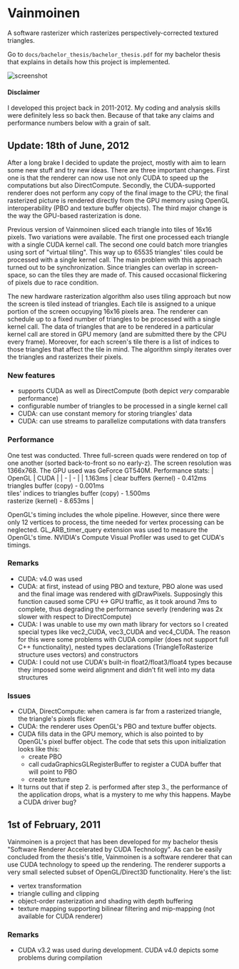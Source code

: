 # Vainmoinen

A software rasterizer which rasterizes perspectively-corrected textured triangles.

Go to `docs/bachelor_thesis/bachelor_thesis.pdf` for my bachelor thesis that explains in details how this project is implemented.

![screenshot](https://user-images.githubusercontent.com/37375338/215572689-142291d8-fb45-4400-8e37-ebad26841c3a.png)

#### Disclaimer
I developed this project back in 2011-2012. My coding and analysis skills were definitely less so back then. Because of that take any claims and performance numbers below with a grain of salt.

## Update: 18th of June, 2012

After a long brake I decided to update the project, mostly with aim to learn some new stuff and try new ideas. There are three important changes. First one is that the renderer can now use not only CUDA to speed up the computations but also DirectCompute. Secondly, the CUDA-supported renderer does not perform any copy of the final image to the CPU; the final rasterized picture is rendered directly from the GPU memory using OpenGL interoperability (PBO and texture buffer objects). The third major change is the way the GPU-based rasterization is done.

Previous version of Vainmoinen sliced each triangle into tiles of 16x16 pixels. Two variations were available. The first one processed each triangle with a single CUDA kernel call. The second one could batch more triangles using sort of "virtual tiling". This way up to 65535 triangles' tiles could be processed with a single kernel call. The main problem with this approach turned out to be synchronization. Since triangles can overlap in screen-space, so can the tiles they are made of. This caused occasional flickering of pixels due to race condition.

The new hardware rasterization algorithm also uses tiling approach but now the screen is tiled instead of triangles. Each tile is assigned to a unique portion of the screen occupying 16x16 pixels area. The renderer can schedule up to a fixed number of triangles to be processed with a single kernel call. The data of triangles that are to be rendered in a particular kernel call are stored in GPU memory (and are submitted there by the CPU every frame). Moreover, for each screen's tile there is a list of indices to those triangles that affect the tile in mind. The algorithm simply iterates over the triangles and rasterizes their pixels.

### New features
- supports CUDA as well as DirectCompute (both depict *very* comparable performance)
- configurable number of triangles to be processed in a single kernel call
- CUDA: can use constant memory for storing triangles' data
- CUDA: can use streams to parallelize computations with data transfers

### Performance

One test was conducted. Three full-screen quads were rendered on top of one another (sorted back-to-front so no early-z). The screen resolution was 1366x768. The GPU used was GeForce GT540M. Performance stats:
| OpenGL  | CUDA |
| - | - |
| 1.163ms | clear buffers (kernel) - 0.412ms <br/> triangles buffer (copy) - 0.001ms <br/> tiles' indices to triangles buffer (copy) - 1.500ms <br/> rasterize (kernel) - 8.653ms |

OpenGL's timing includes the whole pipeline. However, since there were only 12 vertices to process, the time needed for vertex processing can be neglected.
GL_ARB_timer_query extension was used to measure the OpenGL's time. NVIDIA's Compute Visual Profiler was used to get CUDA's timings.

### Remarks
- CUDA: v4.0 was used
- CUDA: at first, instead of using PBO and texture, PBO alone was used and the final image was rendered with glDrawPixels. Supposingly this function caused some CPU <-> GPU traffic, as it took around 7ms to complete, thus degrading the performance severly (rendering was 2x slower with respect to DirectCompute)
- CUDA: I was unable to use my own math library for vectors so I created special types like vec2_CUDA, vec3_CUDA and vec4_CUDA. The reason for this were some problems with CUDA compiler (does not support full C++ functionality), nested types declarations (TriangleToRasterize structure uses vectors) and constructors
- CUDA: I could not use CUDA's built-in float2/float3/float4 types because they imposed some weird alignment and didn't fit well into my data structures

### Issues
- CUDA, DirectCompute: when camera is far from a rasterized triangle, the triangle's pixels flicker
- CUDA: the renderer uses OpenGL's PBO and texture buffer objects.
- CUDA fills data in the GPU memory, which is also pointed to by OpenGL's pixel buffer object. The code that sets this upon initialization looks like this:
  - create PBO
  - call cudaGraphicsGLRegisterBuffer to register a CUDA buffer that will point to PBO
  - create texture
- It turns out that if step 2. is performed after step 3., the performance of the application drops, what is a mystery to me why this happens. Maybe a CUDA driver bug?


## 1st of February, 2011

Vainmoinen is a project that has been developed for my bachelor thesis "Software Renderer Accelerated by CUDA Technology". As can be easily concluded from the thesis's title, Vainmoinen is a software renderer that can use CUDA technology to speed up the rendering. The renderer supports a very small selected subset of OpenGL/Direct3D functionality. Here's the list:
- vertex transformation
- triangle culling and clipping
- object-order rasterization and shading with depth buffering
- texture mapping supporting bilinear filtering and mip-mapping (not available for CUDA renderer)

### Remarks
- CUDA v3.2 was used during development. CUDA v4.0 depicts some problems during compilation
